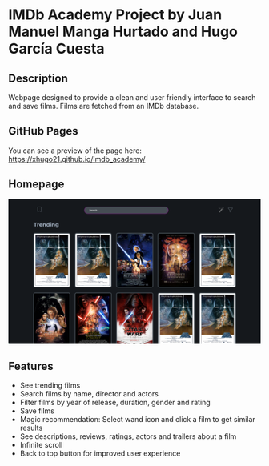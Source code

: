 # IMDb Academy Project by Juan Manuel Manga Hurtado and Hugo García Cuesta

## Description

Webpage designed to provide a clean and user friendly interface to search and save films. Films are fetched from an IMDb database.

## GitHub Pages

You can see a preview of the page here: https://xhugo21.github.io/imdb_academy/

## Homepage

![](/src/assets/homepage.png)

## Features

-   See trending films
-   Search films by name, director and actors
-   Filter films by year of release, duration, gender and rating
-   Save films
-   Magic recommendation: Select wand icon and click a film to get similar results
-   See descriptions, reviews, ratings, actors and trailers about a film
-   Infinite scroll
-   Back to top button for improved user experience
